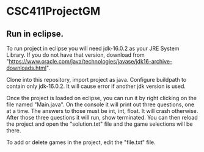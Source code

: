 # CSC411ProjectGM


## Run in eclipse.

To run project in eclipse you will need jdk-16.0.2 as your JRE System Library. If you do not have that version, download from "https://www.oracle.com/java/technologies/javase/jdk16-archive-downloads.html". 

Clone into this repository, import project as java. 
Configure buildpath to contain only jdk-16.0.2. It will cause error if another jdk version is used. 

Once the project is loaded on eclipse, you can run it by right clicking on the file named "Main.java". On the console it will print out three questions, one at a time. The answers to those must be int, int, float. It will crash otherwise. After those three questions it will run, show terminated. You can then reload the project and open the "solution.txt" file and the game selections will be there.

To add or delete games in the project, edit the "file.txt" file.
